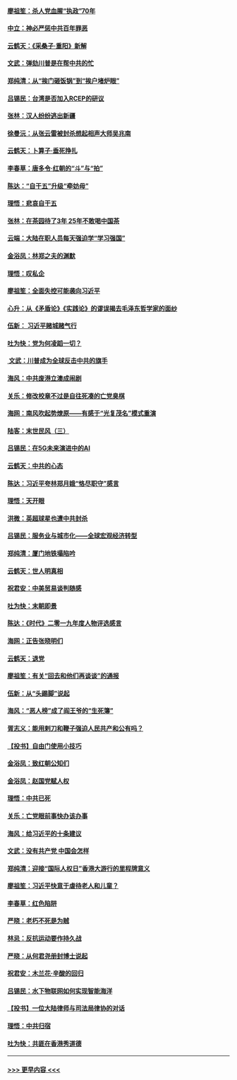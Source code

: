 #### [廖祖笙：杀人党血腥“执政”70年](../pages/nsc993/n11745144.md?t=12260933) 
#### [中立：神必严惩中共百年罪恶](../pages/nsc993/n11744970.md?t=12260933) 
#### [云鹤天：《采桑子‧重阳》新解](../pages/nsc993/n11744948.md?t=12260933) 
#### [文武：弹劾川普是在帮中共的忙](../pages/nsc993/n11744758.md?t=12260933) 
#### [郑纯清：从“挨门砸饭锅”到“挨户堵炉眼”](../pages/nsc993/n11744745.md?t=12260933) 
#### [吕锡民：台湾是否加入RCEP的研议](../pages/nsc993/n11744701.md?t=12260933) 
#### [张林：汉人纷纷逃出新疆](../pages/nsc993/n11743530.md?t=12260933) 
#### [徐曼沅：从张云雷被封杀想起相声大师吴兆南](../pages/nsc993/n11741816.md?t=12260933) 
#### [云鹤天：卜算子‧垂死挣扎](../pages/nsc993/n11739956.md?t=12260933) 
#### [李春草：唐多令‧红朝的“斗”与“拍”](../pages/nsc993/n11739830.md?t=12260933) 
#### [陈达：“自干五”升级“牵妨母”](../pages/nsc993/n11739724.md?t=12260933) 
#### [理悟：悲哀自干五](../pages/nsc993/n11739547.md?t=12260933) 
#### [张林：在茶园待了3年 25年不敢喝中国茶](../pages/nsc993/n11739240.md?t=12260933) 
#### [云端：大陆在职人员每天强迫学“学习强国”](../pages/nsc993/n11738735.md?t=12260933) 
#### [金浴凤：林郑之夫的渊默](../pages/nsc993/n11737735.md?t=12260933) 
#### [理悟：叹私企](../pages/nsc993/n11737715.md?t=12260933) 
#### [廖祖笙：全面失控可能袭向习近平](../pages/nsc993/n11737704.md?t=12260933) 
#### [心升：从《矛盾论》《实践论》的谬误揭去毛泽东哲学家的面纱](../pages/nsc993/n11736962.md?t=12260933) 
#### [伍新： 习近平赌城赌气行](../pages/nsc993/n11736929.md?t=12260933) 
#### [吐为快：党为何凌蹈一切？](../pages/nsc993/n11736915.md?t=12260933) 
#### [ 文武：川普成为全球反击中共的旗手](../pages/nsc993/n11736882.md?t=12260933) 
#### [海风：中共废港立澳成闹剧](../pages/nsc993/n11735857.md?t=12260933) 
#### [关乐：修改校章不过是自往死凑的亡党臭棋](../pages/nsc993/n11735097.md?t=12260933) 
#### [海网：南风吹起势燎原——有感于“光复茂名”模式重演](../pages/nsc993/n11732308.md?t=12260933) 
#### [陆客：末世民风（三）](../pages/nsc993/n11732211.md?t=12260933) 
#### [吕锡民：在5G未来演进中的AI](../pages/nsc993/n11730010.md?t=12260933) 
#### [云鹤天：中共的心态](../pages/nsc993/n11729906.md?t=12260933) 
#### [陈达：习近平夸林郑月娥“恪尽职守”感言](../pages/nsc993/n11729881.md?t=12260933) 
#### [理悟：天开眼](../pages/nsc993/n11729699.md?t=12260933) 
#### [洪微：英超球星也遭中共封杀](../pages/nsc993/n11727243.md?t=12260933) 
#### [吕锡民：服务业与城市化——全球宏观经济转型](../pages/nsc993/n11725845.md?t=12260933) 
#### [郑纯清：厦门地铁塌陷吟](../pages/nsc993/n11725813.md?t=12260933) 
#### [云鹤天：世人明真相](../pages/nsc993/n11725621.md?t=12260933) 
#### [祝君安：中美贸易谈判随感](../pages/nsc993/n11725609.md?t=12260933) 
#### [吐为快：末朝即景](../pages/nsc993/n11723365.md?t=12260933) 
#### [陈达：《时代》二零一九年度人物评选感言](../pages/nsc993/n11723337.md?t=12260933) 
#### [海网：正告张晓明们](../pages/nsc993/n11723228.md?t=12260933) 
#### [云鹤天：退党](../pages/nsc993/n11723056.md?t=12260933) 
#### [廖祖笙：有关“回去和他们再谈谈”的通报](../pages/nsc993/n11722442.md?t=12260933) 
#### [伍新：从“头踢脚”说起](../pages/nsc993/n11722429.md?t=12260933) 
#### [海风：“恶人榜”成了阎王爷的“生死簿”](../pages/nsc993/n11722272.md?t=12260933) 
#### [胥志义：能用剌刀和鞭子强迫人民共产和公有吗？](../pages/nsc993/n11720569.md?t=12260933) 
#### [【投书】自由门使用小技巧](../pages/nsc993/n11720180.md?t=12260933) 
#### [金浴凤：致红朝公知们](../pages/nsc993/n11720563.md?t=12260933) 
#### [金浴凤：赵国党赋人权](../pages/nsc993/n11720533.md?t=12260933) 
#### [理悟：中共已死](../pages/nsc993/n11720233.md?t=12260933) 
#### [关乐：亡党眼前事快办该办事](../pages/nsc993/n11719160.md?t=12260933) 
#### [海风：给习近平的十条建议](../pages/nsc993/n11717616.md?t=12260933) 
#### [文武：没有共产党 中国会怎样](../pages/nsc993/n11717584.md?t=12260933) 
#### [郑纯清：迎接“国际人权日”香港大游行的里程牌意义](../pages/nsc993/n11717417.md?t=12260933) 
#### [廖祖笙：习近平快意于虐待老人和儿童？](../pages/nsc993/n11715313.md?t=12260933) 
#### [李春草：红色陷阱](../pages/nsc993/n11715029.md?t=12260933) 
#### [严晓：老朽不死是为贼](../pages/nsc993/n11712910.md?t=12260933) 
#### [林忌：反抗运动要作持久战](../pages/nsc993/n11712623.md?t=12260933) 
#### [严晓：从何君尧册封博士说起](../pages/nsc993/n11712465.md?t=12260933) 
#### [祝君安：木兰花·辛酸的回归](../pages/nsc993/n11712381.md?t=12260933) 
#### [吕锡民：水下物联网如何实现智能海洋](../pages/nsc993/n11711158.md?t=12260933) 
#### [【投书】一位大陆律师与司法局律协的对话](../pages/nsc993/n11709675.md?t=12260933) 
#### [理悟：中共归宿](../pages/nsc993/n11710059.md?t=12260933) 
#### [吐为快：共匪在香港秀道德](../pages/nsc993/n11709979.md?t=12260933) 

----
#### [ >>> 更早内容 <<< ](../indexes/nsc993-earlier.md)
